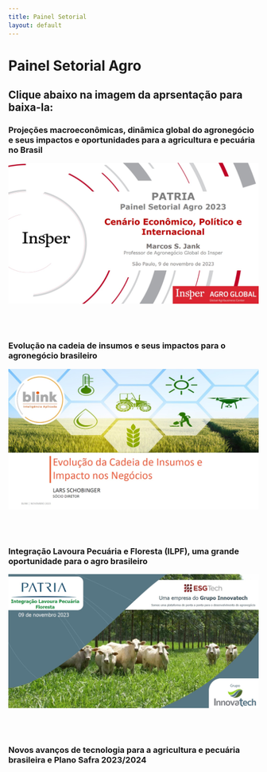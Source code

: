 ```yaml
---
title: Painel Setorial
layout: default
---
```


# Painel Setorial Agro

## Clique abaixo na imagem da aprsentação para baixa-la:

### Projeções macroeconômicas, dinâmica global do agronegócio e seus impactos e oportunidades para a agricultura e pecuária no Brasil

<a href="pdfs/231109_Patria_Marcos_Jank.pdf" class="image fit"><img src="imgs/231109_Patria_Marcos_Jank.jpg" alt=""></a>

<br/>
<br/>

### Evolução na cadeia de insumos e seus impactos para o agronegócio brasileiro

<a href="pdfs/231109_Patria_Blink_LarsSchobinger.pdf" class="image fit"><img src="imgs/231109_Patria_Blink_LarsSchobinger.jpg" alt=""></a>

<br/>
<br/>

### Integração Lavoura Pecuária e Floresta (ILPF), uma grande oportunidade para o agro brasileiro

<a href="pdfs/231109_Patria_João_Comério.pdf" class="image fit"><img src="imgs/231109_Patria_João_Comério.jpg" alt=""></a>

<br/>
<br/>

### Novos avanços de tecnologia para a agricultura e pecuária brasileira e Plano Safra 2023/2024

<a href="pdfs/231109_Patria_Silvia_Massruhá.pdf" class="image fit"><img src="imgs/231109_Patria_Silvia_Massruhá.jpg" alt=""></a>
